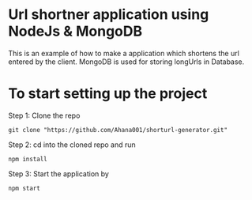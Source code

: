 # Url shortner application using NodeJs & MongoDB

This is an example of how to make a application which shortens the url entered by the client. MongoDB is used for storing longUrls in Database.

# To start setting up the project

Step 1: Clone the repo

    git clone "https://github.com/Ahana001/shorturl-generator.git"
    

Step 2: cd into the cloned repo and run

    npm install
    

Step 3: Start the application by

    npm start

